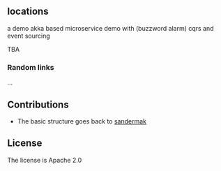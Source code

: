 ## locations

a demo akka based microservice demo with (buzzword alarm) cqrs and event sourcing

TBA

### Random links

...

## Contributions

* The basic structure goes back to [sandermak](https://github.com/sandermak/akka-eventsourcing)

## License

The license is Apache 2.0
